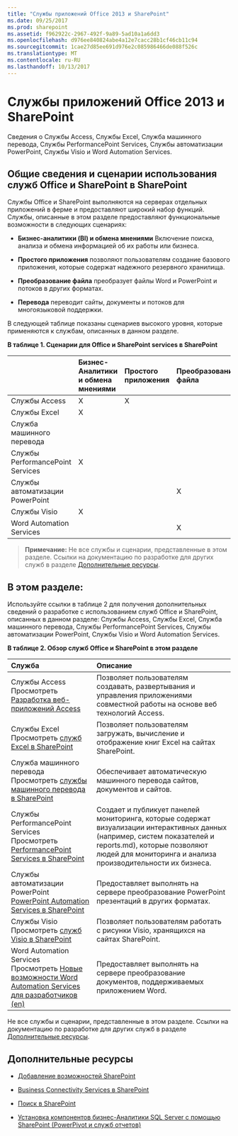 ```yaml
---
title: "Службы приложений Office 2013 и SharePoint"
ms.date: 09/25/2017
ms.prod: sharepoint
ms.assetid: f962922c-2967-492f-9a89-5ad10a1a6dd3
ms.openlocfilehash: d976ee840824abe4a12e7cacc28b1cf46cb11c94
ms.sourcegitcommit: 1cae27d85ee691d976e2c085986466de088f526c
ms.translationtype: MT
ms.contentlocale: ru-RU
ms.lasthandoff: 10/13/2017
---
```

# <a name="office-2013-and-sharepoint-application-services"></a>Службы приложений Office 2013 и SharePoint
Сведения о Службы Access, Службы Excel, Служба машинного перевода, Службы PerformancePoint Services, Службы автоматизации PowerPoint, Службы Visio и Word Automation Services.
## <a name="overview-and-usage-scenarios-for-office-and-sharepoint-services-in-sharepoint"></a>Общие сведения и сценарии использования служб Office и SharePoint в SharePoint
<a name="bkmk_servicesOverview"> </a>

Службы Office и SharePoint выполняются на серверах отдельных приложений в ферме и предоставляют широкий набор функций. Службы, описанные в этом разделе предоставляют функциональные возможности в следующих сценариях:
  
    
    

- **Бизнес-аналитики (BI) и обмена мнениями** Включение поиска, анализа и обмена информацией об их работы или бизнеса.
    
  
- **Простого приложения** позволяют пользователям создание базового приложения, которые содержат надежного резервного хранилища.
    
  
- **Преобразование файла** преобразует файлы Word и PowerPoint и потоков в других форматах.
    
  
- **Перевода** переводит сайты, документы и потоков для многоязыковой поддержки.
    
  
В следующей таблице показаны сценариев высокого уровня, которые применяются к службам, описанных в данном разделе.
  
    
    

**В таблице 1. Сценарии для Office и SharePoint services в SharePoint**


||**Бизнес-Аналитики и обмена мнениями**|**Простого приложения**|**Преобразование файла**|**Преобразование**|
|:-----|:-----|:-----|:-----|:-----|
|Службы Access  <br/> |X  <br/> |X  <br/> |||
|Службы Excel  <br/> |X  <br/> ||||
|Служба машинного перевода  <br/> ||||X  <br/> |
|Службы PerformancePoint Services  <br/> |X  <br/> ||||
|Службы автоматизации PowerPoint  <br/> |||X  <br/> ||
|Службы Visio  <br/> |X  <br/> ||||
|Word Automation Services  <br/> |||X  <br/> ||
   

> **Примечание:** Не все службы и сценарии, представленные в этом разделе. Ссылки на документацию по разработке для других служб в разделе [Дополнительные ресурсы](#bkmk_Resources). 
  
    
    


## <a name="in-this-section"></a>В этом разделе:
<a name="bkmk_inThisSection"> </a>

Используйте ссылки в таблице 2 для получения дополнительных сведений о разработке с использованием служб Office и SharePoint, описанных в данном разделе: Службы Access, Службы Excel, Служба машинного перевода, Службы PerformancePoint Services, Службы автоматизации PowerPoint, Службы Visio и Word Automation Services. 
  
    
    

**В таблице 2. Обзор служб Office и SharePoint в этом разделе**


|**Служба**|**Описание**|
|:-----|:-----|
|Службы Access  <br/> Просмотреть  [Разработка веб-приложений Access](develop-access-web-apps.md) <br/> |Позволяет пользователям создавать, развертывания и управления приложениями совместной работы на основе веб технологий Access.  <br/> |
|Службы Excel  <br/> Просмотреть [служб Excel в SharePoint](excel-services-in-sharepoint.md) <br/> |Позволяет пользователям загружать, вычисление и отображение книг Excel на сайтах SharePoint.  <br/> |
|Служба машинного перевода  <br/> Просмотреть [службы машинного перевода в SharePoint](machine-translation-services-in-sharepoint.md) <br/> |Обеспечивает автоматическую машинного перевода сайтов, документов и сайтов.  <br/> |
|Службы PerformancePoint Services  <br/> Просмотреть [PerformancePoint Services в SharePoint](performancepoint-services-in-sharepoint.md) <br/> |Создает и публикует панелей мониторинга, которые содержат визуализации интерактивных данных (например, систем показателей и reports.md), которые позволяют людей для мониторинга и анализа производительности их бизнеса.  <br/> |
|Службы автоматизации PowerPoint  <br/>  [PowerPoint Automation Services в SharePoint](powerpoint-automation-services-in-sharepoint.md) <br/> |Предоставляет выполнять на сервере преобразование PowerPoint презентаций в других форматах.  <br/> |
|Службы Visio  <br/> Просмотреть [служб Visio в SharePoint](visio-services-in-sharepoint.md) <br/> |Позволяет пользователям работать с рисунки Visio, хранящихся на сайтах SharePoint.  <br/> |
|Word Automation Services  <br/> Просмотреть  [Новые возможности Word Automation Services для разработчиков (en)](what-s-new-in-word-automation-services-for-developers.md) <br/> |Предоставляет выполнять на сервере преобразование документов, поддерживаемых приложением Word.  <br/> |
   
Не все службы и сценарии, представленные в этом разделе. Ссылки на документацию по разработке для других служб в разделе  [Дополнительные ресурсы](#bkmk_Resources).
  
    
    

## <a name="additional-resources"></a>Дополнительные ресурсы
<a name="bkmk_Resources"> </a>


-  [Добавление возможностей SharePoint](add-sharepoint-capabilities.md)
    
  
-  [Business Connectivity Services в SharePoint](business-connectivity-services-in-sharepoint.md)
    
  
-  [Поиск в SharePoint](search-in-sharepoint.md)
    
  
-  [Установка компонентов бизнес-Аналитики SQL Server с помощью SharePoint (PowerPivot и служб отчетов)](http://msdn.microsoft.com/en-us/library/hh231671)
    
  

